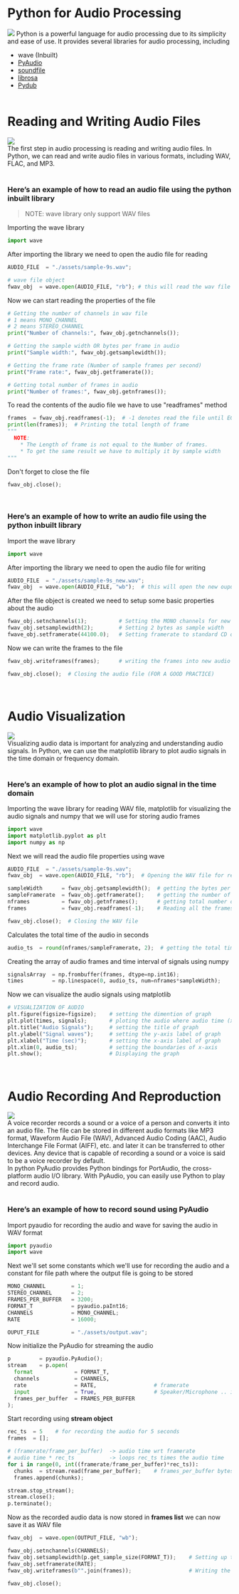# Python for Audio Processing
![](https://www.it-jim.com/wp-content/uploads/2021/06/Audio-processing-01-1024x240.png)
Python is a powerful language for audio processing due to its simplicity and ease of use. It provides several libraries for audio processing, including 
* wave (Inbuilt)
* [PyAudio](https://pypi.org/project/PyAudio/)
* [soundfile](https://pypi.org/project/soundfile/)
* [librosa](https://librosa.org/doc/latest/install.html)
* [Pydub](https://pypi.org/project/pydub/)
<br><br>

# Reading and Writing Audio Files
![](https://images.ctfassets.net/qpn1gztbusu2/3tUrVr1yqnRx8DI33vRIVa/9bbf991463f6eb94c5d419f213a5b11a/writing-for-audio-desktop_2_.jpg?fm=avif&w=1920&q=70)
<br>
The first step in audio processing is reading and writing audio files. In Python, we can read and write audio files in various formats, including WAV, FLAC, and MP3.
<br><br>
### Here’s an example of how to read an audio file using the python inbuilt <wave> library<br>
> NOTE: wave library only support WAV files

Importing the wave library
```python
import wave
```

After importing the library we need to open the audio file for reading
```python
AUDIO_FILE  = "./assets/sample-9s.wav";

# wave file object
fwav_obj  = wave.open(AUDIO_FILE, "rb"); # this will read the wav file in binary mode
```

Now we can start reading the properties of the file
```python
# Getting the number of channels in wav file
# 1 means MONO_CHANNEL
# 2 means STEREO_CHANNEL
print("Number of channels:", fwav_obj.getnchannels());

# Getting the sample width OR bytes per frame in audio
print("Sample width:", fwav_obj.getsamplewidth());

# Getting the frame rate (Number of sample frames per second)
print("Frame rate:", fwav_obj.getframerate());

# Getting total number of frames in audio
print("Number of frames:", fwav_obj.getnframes());
```

To read the contents of the audio file we have to use "readframes" method
```python
frames  = fwav_obj.readframes(-1);  # -1 denotes read the file until EOF
print(len(frames));  # Printing the total length of frame
"""
  NOTE:
    * The Length of frame is not equal to the Number of frames.
    * To get the same result we have to multiply it by sample width
"""
```

Don't forget to close the file
```python
fwav_obj.close();
```
<br>

### Here’s an example of how to write an audio file using the python inbuilt <wave> library<br>
Import the wave library
```python
import wave
```

After importing the library we need to open the audio file for writing
```python
AUDIO_FILE  = "./assets/sample-9s_new.wav";
fwav_obj  = wave.open(AUDIO_FILE, "wb");  # this will open the new ouput audio file for writing in binary mode
```

After the file object is created we need to setup some basic properties about the audio
```python
fwav_obj.setnchannels(1);          # Setting the MONO channels for new audio
fwav_obj.setsamplewidth(2);        # Setting 2 bytes as sample width
fwave_obj.setframerate(44100.0);   # Setting framerate to standard CD quality rate
```

Now we can write the frames to the file
```python
fwav_obj.writeframes(frames);      # writing the frames into new audio file which was read above | Frames should be in bytes

fwav_obj.close();  # Closing the audio file (FOR A GOOD PRACTICE)
```
<br>

# Audio Visualization
![](https://miro.medium.com/v2/resize:fit:786/format:webp/0*X8V9OosecAyGjb97)
<br>
Visualizing audio data is important for analyzing and understanding audio signals. In Python, we can use the matplotlib library to plot audio signals in the time domain or frequency domain.
<br><br>

### Here’s an example of how to plot an audio signal in the time domain
Importing the wave library for reading WAV file, matplotlib for visualizing the audio signals and numpy that we will use for storing audio frames
```python
import wave
import matplotlib.pyplot as plt
import numpy as np
```

Next we will read the audio file properties using wave
```python
AUDIO_FILE  = "./assets/sample-9s.wav";
fwav_obj  = wave.open(AUDIO_FILE, "rb");  # Opening the WAV file for reading

sampleWidth      = fwav_obj.getsamplewidth();  # getting the bytes per frame
sampleFramerate  = fwav_obj.getframerate();    # getting the number of frames per seconds
nframes          = fwav_obj.getnframes();      # getting total number of frames
frames           = fwav_obj.readframes(-1);    # Reading all the frames

fwav_obj.close();  # Closing the WAV file
```

Calculates the total time of the audio in seconds
```python
audio_ts  = round(nframes/sampleFramerate, 2);  # getting the total time of audio in seconds and rounding it of upto 2 decimals
```

Creating the array of audio frames and time interval of signals using numpy
```python
signalsArray  = np.frombuffer(frames, dtype=np.int16);                 # creating numpy array of audio frames each of size 16bits
times         = np.linespace(0, audio_ts, num=nframes*sampleWidth);    # getting the time invterval in X-axis of audio time
```

Now we can visualize the audio signals using matplotlib
```python
# VISUALIZATION OF AUDIO
plt.figure(figsize=figsize);    # setting the dimention of graph
plt.plot(times, signals);       # ploting the audio where audio time (x-axis) and audio signals (y-axis)
plt.title("Audio Signals");     # setting the title of graph
plt.ylabel("Signal waves");     # setting the y-axis label of graph
plt.xlabel("Time (sec)");       # setting the x-axis label of graph
plt.xlim(0, audio_ts);          # setting the boundaries of x-axis
plt.show();                     # Displaying the graph
```
<br>

# Audio Recording And Reproduction
![](https://www.bandicam.com/v/audio-recorder/bandicam-audio-recording-noise.jpg)
<br>
A voice recorder records a sound or a voice of a person and converts it into an audio file. The file can be stored in different audio formats like MP3 format, Waveform Audio File (WAV), Advanced Audio Coding (AAC), Audio Interchange File Format (AIFF), etc. and later it can be transferred to other devices. Any device that is capable of recording a sound or a voice is said to be a voice recorder by default.<br>
In python PyAudio provides Python bindings for PortAudio, the cross-platform audio I/O library. With PyAudio, you can easily use Python to play and record audio.
<br><br>

### Here’s an example of how to record sound using PyAudio
Import pyaudio for recording the audio and wave for saving the audio in WAV format
```python
import pyaudio
import wave
```

Next we'll set some constants which we'll use for recording the audio and a constant for file path where the output file is going to be stored
```python
MONO_CHANNEL        = 1;
STEREO_CHANNEL      = 2;
FRAMES_PER_BUFFER   = 3200;
FORMAT_T            = pyaudio.paInt16;
CHANNELS            = MONO_CHANNEL;
RATE                = 16000;

OUPUT_FILE          = "./assets/output.wav";
```

Now initialize the PyAudio for streaming the audio
```python
p         = pyaudio.PyAudio();
stream    = p.open(
  format             = FORMAT_T,
  channels           = CHANNELS,
  rate               = RATE,                  # framerate
  input              = True,                  # Speaker/Microphone .. input state
  frames_per_buffer  = FRAMES_PER_BUFFER
);
```

Start recording using **stream object**
```python
rec_ts  = 5    # for recording the audio for 5 seconds
frames  = [];

# (framerate/frame_per_buffer)  -> audio time wrt framerate
# audio time * rec_ts           -> loops rec_ts times the audio time
for i in range(0, int((framerate/frame_per_buffer)*rec_ts)):
  chunks  = stream.read(frame_per_buffer);    # frames_per_buffer bytes read from input stream
  frames.append(chunks);

stream.stop_stream();
stream.close();
p.terminate();
```

Now as the recorded audio data is now stored in **frames list** we can now save it as WAV file
```python
fwav_obj  = wave.open(OUTPUT_FILE, "wb");

fwav_obj.setnchannels(CHANNELS);
fwav_obj.setsamplewidth(p.get_sample_size(FORMAT_T));    # Setting up the bytes per frame is taking
fwav_obj.setframerate(RATE);
fwav_obj.writeframes(b"".join(frames));                  # Writing the frames in binary

fwav_obj.close();
```
